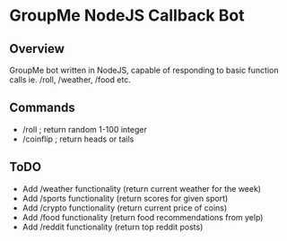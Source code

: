 # GroupMe NodeJS Callback Bot 

## Overview

GroupMe bot written in NodeJS, capable of responding to basic function calls ie. /roll, /weather, /food etc.

## Commands

  * /roll ; return random 1-100 integer
  * /coinflip ; return heads or tails

## ToDO

  * Add /weather functionality (return current weather for the week)
  * Add /sports functionality (return scores for given sport)
  * Add /crypto functionality (return current price of coins)
  * Add /food functionality (return food recommendations from yelp)
  * Add /reddit functionality (return top reddit posts)

